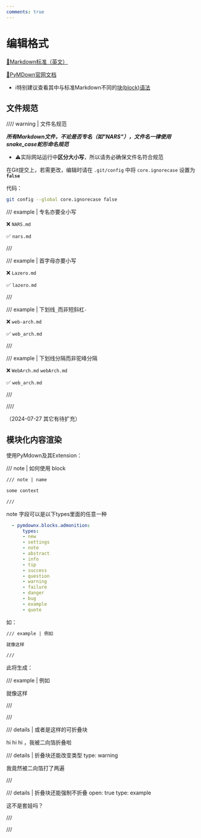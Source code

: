 ```yaml
---
comments: true
---
```


# 编辑格式

[🔗Markdown标准（英文）](https://commonmark.org/)

[🔗PyMDown官网文档](https://facelessuser.github.io/pymdown-extensions)

- ℹ️特别建议查看其中与标准Markdown不同的[块(block)语法](https://facelessuser.github.io/pymdown-extensions/extensions/blocks/)

## 文件规范

//// warning | 文件名规范

***所有Markdown文件，不论是否专名（如"NARS"），文件名一律使用snake_case蛇形命名规范***

- ⚠️实际网站运行中**区分大小写**，所以请务必确保文件名符合规范

在Git提交上，若需更改，编辑时请在 `.git/config` 中将 `core.ignorecase` 设置为 **`false`**

代码：

```bash
git config --global core.ignorecase false
```

/// example | 专名亦要全小写

❌ `NARS.md`

✅ `nars.md`

///

/// example | 首字母亦要小写

❌ `Lazero.md`

✅ `lazero.md`

///

/// example | 下划线`_`而非短斜杠`-`

❌ `web-arch.md`

✅ `web_arch.md`

///

/// example | 下划线分隔而非驼峰分隔

❌ `WebArch.md` `webArch.md`

✅ `web_arch.md`

///

////

（2024-07-27 其它有待扩充）

## 模块化内容渲染

使用PyMdown及其Extension：

/// note | 如何使用 block

````markdown
/// note | name

some context

///
````

note 字段可以是以下types里面的任意一种

````yaml
  - pymdownx.blocks.admonition:
      types:
      - new
      - settings
      - note
      - abstract
      - info
      - tip
      - success
      - question
      - warning
      - failure
      - danger
      - bug
      - example
      - quote
````

如：

````markdown
/// example | 例如

就像这样

///
````

此将生成：

/// example | 例如

就像这样

///

///

/// details | 或者是这样的可折叠块

hi hi hi ，我被二向箔折叠啦

/// details | 折叠块还能改变类型
    type: warning

我竟然被二向箔打了两遍

///

/// details | 折叠块还能强制不折叠
    open: true
    type: example

这不是套娃吗？

///

///
